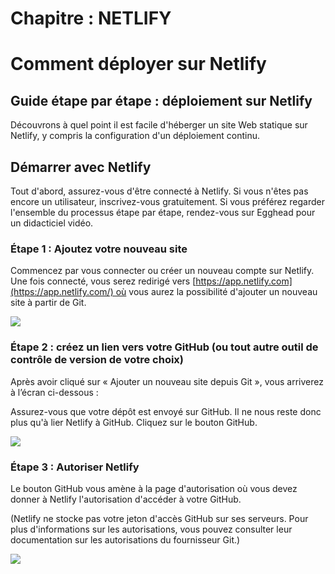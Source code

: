 # Chapitre : NETLIFY


# Comment déployer sur Netlify

## Guide étape par étape : déploiement sur Netlify

Découvrons à quel point il est facile d'héberger un site Web statique sur Netlify, y compris la configuration d'un déploiement continu.

## Démarrer avec Netlify

Tout d'abord, assurez-vous d'être connecté à Netlify. Si vous n'êtes pas encore un utilisateur, inscrivez-vous gratuitement.
Si vous préférez regarder l'ensemble du processus étape par étape, rendez-vous sur Egghead pour un didacticiel vidéo.

### Étape 1 : Ajoutez votre nouveau site

Commencez par vous connecter ou créer un nouveau compte sur Netlify. Une fois connecté, vous serez redirigé vers [https://app.netlify.com](https://app.netlify.com/) où vous aurez la possibilité d'ajouter un nouveau site à partir de Git.

![](https://i.imgur.com/U0b2LkY.png)

### Étape 2 : créez un lien vers votre GitHub (ou tout autre outil de contrôle de version de votre choix)

Après avoir cliqué sur « Ajouter un nouveau site depuis Git », vous arriverez à l’écran ci-dessous :

Assurez-vous que votre dépôt est envoyé sur GitHub. Il ne nous reste donc plus qu'à lier Netlify à GitHub. Cliquez sur le bouton GitHub.

![](https://i.imgur.com/othStCG.png)

### Étape 3 : Autoriser Netlify

Le bouton GitHub vous amène à la page d'autorisation où vous devez donner à Netlify l'autorisation d'accéder à votre GitHub.

(Netlify ne stocke pas votre jeton d'accès GitHub sur ses serveurs. Pour plus d'informations sur les autorisations, vous pouvez consulter leur documentation sur les autorisations du fournisseur Git.)

![](https://i.imgur.com/5Maf5Cb.png)

